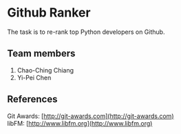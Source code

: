 # Github Ranker 

The task is to re-rank top Python developers on Github.

## Team members

1. Chao-Ching Chiang
2. Yi-Pei Chen


## References
Git Awards: [http://git-awards.com](http://git-awards.com)  
libFM: [http://www.libfm.org](http://www.libfm.org)